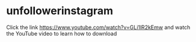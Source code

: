 # unfollowerinstagram
Click the link https://www.youtube.com/watch?v=GLi1lR2kEmw and watch the YouTube video to learn how to download
